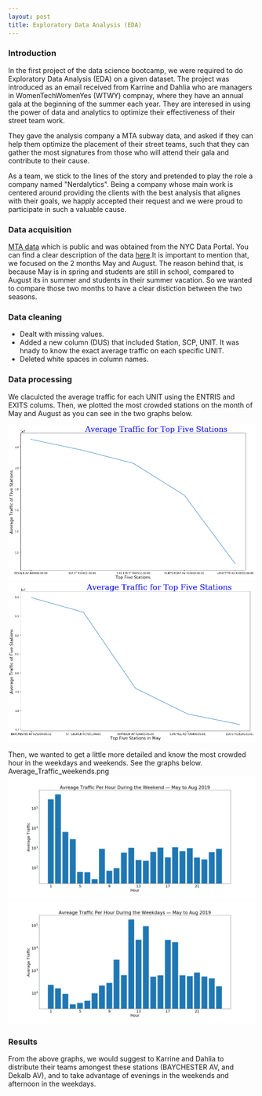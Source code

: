 ```yaml
---
layout: post
title: Exploratory Data Analysis (EDA)
---
```



### Introduction 

In the first project of the data science bootcamp, we were required to do Exploratory Data Analysis (EDA) on a given dataset. The project was introduced as an email received from Karrine and Dahlia who are managers in WomenTechWomenYes (WTWY) compnay, where they have an annual gala at the beginning of the summer each year. They are interesed in using the power of data and analytics to optimize their effectiveness of their street team work. 

They gave the analysis company a MTA subway data, and asked if they can help them optimize the placement of their street teams, such that they can gather the most signatures from those who will attend their gala and contribute to their cause.

As a team, we stick to the lines of the story and pretended to play the role a company named "Nerdalytics". Being a company whose main work is centered around providing the clients with the best analysis that alignes with their goals, we happly accepted their request and we were proud to participate in such a valuable cause.

### Data acquisition

[MTA data](http://web.mta.info/developers/turnstile.html) which is public and was obtained from the NYC Data Portal. You can find a clear description of the data [here](http://web.mta.info/developers/resources/nyct/turnstile/ts_Field_Description.txt).It is important to mention that, we focused on the 2 months May and August. The reason behind that, is because May is in spring and students are still in school, compared to August its in summer and students in their summer vacation. So we wanted to compare those two months to have a clear distiction between the two seasons. 

### Data cleaning

* Dealt with missing values.
* Added a new column (DUS) that included Station, SCP, UNIT. It was hnady to know the exact average traffic on each specific UNIT.
* Deleted white spaces in column names.

### Data processing

We claculcted the average traffic for each UNIT using the ENTRIS and EXITS colums. Then, we plotted the most crowded stations on the month of May and August as you can see in the two graphs below. 

![](images/AvgTopFiveStation.PNG)
![](images/MayTopAvgStations.PNG)

Then, we wanted to get a little more detailed and know the most crowded hour in the weekdays and weekends. See the graphs below. 
Average_Traffic_weekends.png
![](images/Average_Traffic_weekends.PNG)
![](images/Average_Traffic_wekdays.PNG)

### Results 

From the above graphs, we would suggest to Karrine and Dahlia to distribute their teams amongest these stations (BAYCHESTER AV, and Dekalb AV), and to take advantage of evenings in the weekends and afternoon in the weekdays. 

